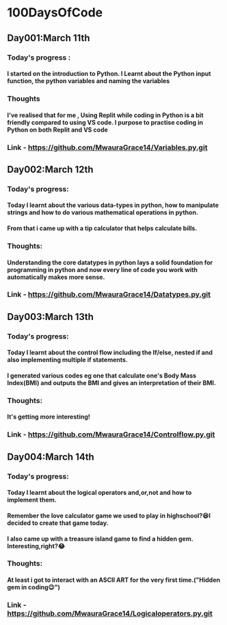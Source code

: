 # 100DaysOfCode
## Day001:March 11th
### Today's progress : 
#### I started on the introduction to Python. I Learnt about the Python input function, the python variables and naming the variables
### Thoughts
#### I've realised that for me , Using Replit while coding in Python is a bit friendly compared to using VS code. I purpose to practise coding in Python on both Replit and VS code
### Link - https://github.com/MwauraGrace14/Variables.py.git




## Day002:March 12th
### Today's progress: 
#### Today I learnt about the various data-types in python, how to manipulate strings and how to do various mathematical operations in python. 
#### From that i came up with a tip calculator that helps calculate bills.
### Thoughts:
#### Understanding the core datatypes in python lays a solid foundation for programming in python and now every line of code you work with automatically makes more sense.
### Link - https://github.com/MwauraGrace14/Datatypes.py.git


## Day003:March 13th
### Today's progress: 
#### Today I learnt about the control flow including the If/else, nested if and also implementing multiple if statements. 
#### I generated various codes eg one that calculate one's Body Mass Index(BMI) and outputs the BMI and gives an interpretation of their BMI.
### Thoughts:
#### It's getting more interesting!
### Link - https://github.com/MwauraGrace14/Controlflow.py.git

## Day004:March 14th
### Today's progress: 
#### Today I learnt about the logical operators and,or,not and how to implement them. 
#### Remember the love calculator game we used to play in highschool?😆I decided to create that game today.
#### I also came up with a treasure island game to find a hidden gem. Interesting,right?😂
### Thoughts:
#### At least i got to interact with an ASCII ART for the very first time.("Hidden gem in coding😉")
### Link -  https://github.com/MwauraGrace14/Logicaloperators.py.git
